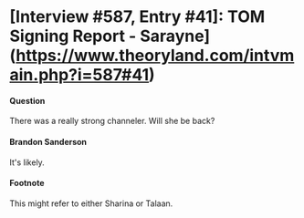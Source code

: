 # [Interview #587, Entry #41]: TOM Signing Report - Sarayne](https://www.theoryland.com/intvmain.php?i=587#41)

#### Question

There was a really strong channeler. Will she be back?

#### Brandon Sanderson

It's likely.

#### Footnote

This might refer to either Sharina or Talaan.

